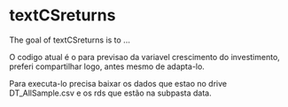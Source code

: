 
# textCSreturns

<!-- badges: start -->
<!-- badges: end -->

The goal of textCSreturns is to ...


O codigo atual é o para previsao da variavel crescimento do investimento,
preferi compartilhar logo, antes mesmo de adapta-lo.

Para executa-lo precisa baixar os dados que estao no drive DT_AllSample.csv e os
rds que estão na subpasta data.